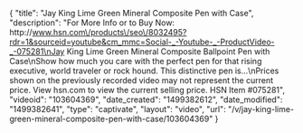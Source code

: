 {
    "title": "Jay King Lime Green Mineral Composite Pen with Case",
    "description": "For More Info or to Buy Now: http:\/\/www.hsn.com\/products\/seo\/8032495?rdr=1&sourceid=youtube&cm_mmc=Social-_-Youtube-_-ProductVideo-_-075281\nJay King Lime Green Mineral Composite Ballpoint Pen with Case\nShow how much you care with the perfect pen for that rising executive, world traveler or rock hound. This distinctive pen is...\nPrices shown on the previously recorded video may not represent the current price.  View hsn.com to view the current selling price. HSN Item #075281",
    "videoid": "103604369",
    "date_created": "1499382612",
    "date_modified": "1499382641",
    "type": "captivate",
    "layout": "video",
    "url": "\/v\/jay-king-lime-green-mineral-composite-pen-with-case\/103604369"
}